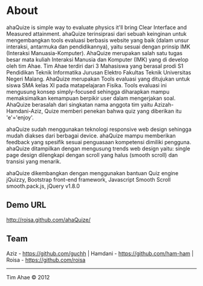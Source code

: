 About
=====
ahaQuize is simple way to evaluate physics it'll bring Clear Interface and Measured attainment. ahaQuize terinsiprasi dari sebuah keinginan untuk mengembangkan tools evaluasi berbasis website yang baik (dalam unsur interaksi, antarmuka dan pendidikannya), yaitu sesuai dengan prinsip IMK (Interaksi Manuasia-Komputer). AhaQuize merupakan salah satu tugas besar mata kuliah Interaksi Manusia dan Komputer (IMK) yang di develop oleh tim Ahae. Tim Ahae terdiri dari 3 Mahasiswa yang berasal prodi S1 Pendidikan Teknik Informatika Jurusan Elektro Fakultas Teknik Universitas Negeri Malang. AhaQuize merupakan Tools evaluasi yang ditujukan untuk siswa SMA kelas XI pada matapelajaran Fisika. Tools evaluasi ini mengusung konsep simply-focused sehingga diharapkan mampu memaksimalkan kemampuan berpikir user dalam mengerjakan soal. AhaQuize berasalah dari singkatan nama anggota tim yaitu Azizah-Hamdani-Aziz, Quize memberi penekan bahwa quiz yang diberikan itu 'e'='enjoy'. 

ahaQuize sudah menggunakan teknologi responsive web design sehingga mudah diakses dari berbagai device. 
ahaQuize mampu memberikan feedback yang spesifik sesuai penguasaan kompetensi dimiliki pengguna. 
ahaQuize ditampilkan dengan mengusung trends web design yaitu: single page design dilengkapi dengan scroll yang halus (smooth scroll) dan transisi yang menarik.

ahaQuize dikembangkan dengan menggunakan bantuan Quiz engine jQuizzy, Bootstrap front-end framework, Javascript Smooth Scroll smooth.pack.js, jQuery v1.8.0


Demo URL
--------
http://roisa.github.com/ahaQuize/


Team
----
Aziz - https://github.com/guchh | 
Hamdani - https://github.com/ham-ham | 
Roisa - https://github.com/roisa


----
Tim Ahae © 2012


